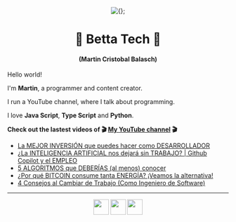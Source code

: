 <!-- Title and short presentation -->
<p align="center"><img alt="{};" src="https://yt3.ggpht.com/a/AATXAJwgLOMFmMyOY3EJbb0lkf3lynGR_1r6A6QL78ZY=s88-c-k-c0x00ffffff-no-rj"></p>
<h1 align="center">🤘 Betta Tech 🤘</h1>
<h4 align="center">(Martin Cristobal Balasch)</h4>

<!-- small paragraphs -->
Hello world!

I'm **Martin**, a programmer and content creator.

I run a YouTube channel, where I talk about programming.

I love **Java Script**, **Type Script** and **Python**.

**Check out the lastest videos of 🎬 [My YouTube channel](https://youtube.com/c/BettaTech) 🎬**
<!-- YouTube workflow implementation using this repository: https://github.com/gautamkrishnar/blog-post-workflow -->

<!-- YOUTUBE:START -->
- [La MEJOR INVERSIÓN que puedes hacer como DESARROLLADOR](https://www.youtube.com/watch?v=Aawq3xDCBm8)
- [¿La INTELIGENCIA ARTIFICIAL nos dejará sin TRABAJO? | Github Copilot y el EMPLEO](https://www.youtube.com/watch?v=iFw3K__mI5U)
- [5 ALGORITMOS que DEBERÍAS (al menos) conocer](https://www.youtube.com/watch?v=eOow74IMTpc)
- [¿Por qué BITCOIN consume tanta ENERGÍA? ¡Veamos la alternativa!](https://www.youtube.com/watch?v=Rdcv7tJGAtU)
- [4 Consejos al Cambiar de Trabajo (Como Ingeniero de Software)](https://www.youtube.com/watch?v=X8kigoBPVVs)
<!-- YOUTUBE:END -->

---
 
<!-- Social media icons section -->
<p align="center">
  <a href="https://twitter.com/bettatech"><img src="https://www.flaticon.es/svg/static/icons/svg/733/733579.svg" width="35px"></a>
  <a href="https://www.youtube.com/c/BettaTech"><img src="https://www.flaticon.es/svg/static/icons/svg/1384/1384060.svg" width="35px"></a>
  <a href="https://instagram.com/betta_tech"><img src="https://www.flaticon.es/svg/static/icons/svg/733/733558.svg" width="35px"></a>
</p>

<!-- Thanks to https:flaticon.es for providing all the icons used in this README.md file>
